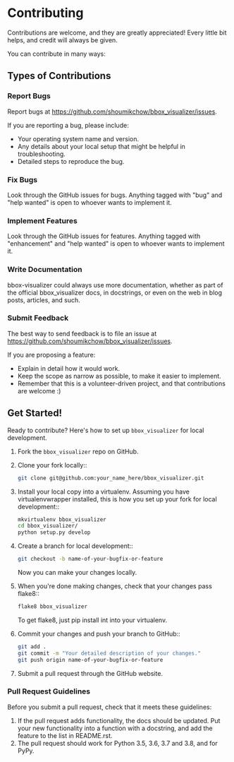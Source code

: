 # Contributing

Contributions are welcome, and they are greatly appreciated! Every little bit
helps, and credit will always be given.

You can contribute in many ways:

## Types of Contributions


### Report Bugs

Report bugs at https://github.com/shoumikchow/bbox_visualizer/issues.

If you are reporting a bug, please include:

* Your operating system name and version.
* Any details about your local setup that might be helpful in troubleshooting.
* Detailed steps to reproduce the bug.

### Fix Bugs


Look through the GitHub issues for bugs. Anything tagged with "bug" and "help
wanted" is open to whoever wants to implement it.

### Implement Features

Look through the GitHub issues for features. Anything tagged with "enhancement"
and "help wanted" is open to whoever wants to implement it.

### Write Documentation


bbox-visualizer could always use more documentation, whether as part of the
official bbox_visualizer docs, in docstrings, or even on the web in blog posts,
articles, and such.

### Submit Feedback


The best way to send feedback is to file an issue at https://github.com/shoumikchow/bbox_visualizer/issues.

If you are proposing a feature:

* Explain in detail how it would work.
* Keep the scope as narrow as possible, to make it easier to implement.
* Remember that this is a volunteer-driven project, and that contributions
  are welcome :)

## Get Started!


Ready to contribute? Here's how to set up `bbox_visualizer` for local development.

1. Fork the `bbox_visualizer` repo on GitHub.
2. Clone your fork locally::

    ```bash
    git clone git@github.com:your_name_here/bbox_visualizer.git
    ```

3. Install your local copy into a virtualenv. Assuming you have virtualenvwrapper installed, this is how you set up your fork for local development::

    ```bash
    mkvirtualenv bbox_visualizer
    cd bbox_visualizer/
    python setup.py develop
    ```

4. Create a branch for local development::

    ```bash
    git checkout -b name-of-your-bugfix-or-feature
    ```

   Now you can make your changes locally.

5. When you're done making changes, check that your changes pass flake8::

    ```bash
    flake8 bbox_visualizer
    ```

   To get flake8, just pip install int into your virtualenv.

6. Commit your changes and push your branch to GitHub::

    ```bash
    git add .
    git commit -m "Your detailed description of your changes."
    git push origin name-of-your-bugfix-or-feature
    ```

7. Submit a pull request through the GitHub website.

### Pull Request Guidelines


Before you submit a pull request, check that it meets these guidelines:

1. If the pull request adds functionality, the docs should be updated. Put
   your new functionality into a function with a docstring, and add the
   feature to the list in README.rst.
2. The pull request should work for Python 3.5, 3.6, 3.7 and 3.8, and for PyPy.